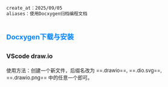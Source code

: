 
<style>
.red-bold {
  color: #ff0000;
  font-weight: bold;
}
.green-bold {
  color: #00ff00;
  border: 1px solid gray;
}
</style>

<style>
.red {
  color: #ff0000;
}
.green {
  color:rgb(10, 162, 10);
}
.blue {
  color:rgb(17, 0, 255);
}

.wathet {
  color:rgb(0, 132, 255);
}
</style>






```bash
create_at：2025/09/05
aliases：使用Docxygen归档编程文档
```
# <span class="wathet"><font size=4>Docxygen下载与安装</font></span>


## <font size=3>VScode draw.io</font>
<font size=2>使用方法：创建一个新文件，后缀名改为 ==.drawio==, ==.dio.svg==, ==.drawio.png== 中的任意一个即可。</font>

